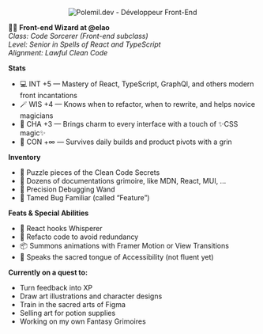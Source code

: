 <!--
**Le-Polemil/Le-Polemil** is a ✨ _special_ ✨ repository because its `README.md` (this file) appears on your GitHub profile.

Here are some ideas to get you started:

- 🔭 I’m currently working on ...
- 🌱 I’m currently learning ...
- 👯 I’m looking to collaborate on ...
- 🤔 I’m looking for help with ...
- 💬 Ask me about ...
- 📫 How to reach me: ...
- 😄 Pronouns: ...
- ⚡ Fun fact: ...
-->
<p align="center">
  <img src="https://media.discordapp.net/attachments/795025538913140806/1399345984680493137/Copie_de_Banniere_Polemil.png?ex=6888aa01&is=68875881&hm=e59d5e1f03e55a42f01d51dc6a3f8f61e74cdd91c9da2e5b4fa3f6688e66046e&=&format=webp&quality=lossless&width=2928&height=732" alt="Polemil.dev - Développeur Front-End" />
</p>

🧙‍♂️ **Front-end Wizard at @elao**  
*Class: Code Sorcerer (Front-end subclass)*  
*Level: Senior in Spells of React and TypeScript*  
*Alignment: Lawful Clean Code*  

**Stats**  
- 💻 INT +5 — Mastery of React, TypeScript, GraphQl, and others modern front incantations  
- 🪄 WIS +4 — Knows when to refactor, when to rewrite, and helps novice magicians
- 🎨 CHA +3 — Brings charm to every interface with a touch of ✨CSS magic✨ 
- 🧠 CON +∞ — Survives daily builds and product pivots with a grin  

**Inventory**  
- 🧩 Puzzle pieces of the Clean Code Secrets  
- 📘 Dozens of documentations grimoire, like MDN, React, MUI, ...
- 🎯 Precision Debugging Wand  
- 🐛 Tamed Bug Familiar (called “Feature”)  

**Feats & Special Abilities**  
- 🔁 React hooks Whisperer  
- 🧪 Refacto code to avoid redundancy
- 📦 Summons animations with Framer Motion or View Transitions
- 🔐 Speaks the sacred tongue of Accessibility (not fluent yet)

**Currently on a quest to:**  
- Turn feedback into XP 
- Draw art illustrations and character designs  
- Train in the sacred arts of Figma  
- Selling art for potion supplies  
- Working on my own Fantasy Grimoires

